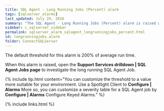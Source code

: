 ```yaml
---
title: SQL Agent - Long Running Jobs (Percent) alarm
tags: [sqlserver_alarms]
last_updated: July 29, 2016
summary: "The SQL Agent - Long Running Jobs (Percent) alarm is raised when a SQL Agent job has been running for considerably longer than the average run time for SQL Agent jobs of its type."
sidebar: c_sqlserver_sidebar
permalink: sqlserver_alarm_sqlagent_longrunningjobs_percent.html
id: longrunningjobs.alarm
folder: ConnectSQLServer
---
```





The default threshold for this alarm is 200% of average run time.

When this alarm is raised, open the **Support Services drilldown \| SQL Agent Jobs page** to investigate the long running SQL Agent Job.

{% include tip.html content="You can customize the threshold to a value more suitable for your environment. Use a Spotlight Client to **Configure \| Alarms** More so, you can customize a severity table for a SQL Agent job by **Configure \| Alarms** Configure Keyed Alarms." %}

{% include links.html %}

